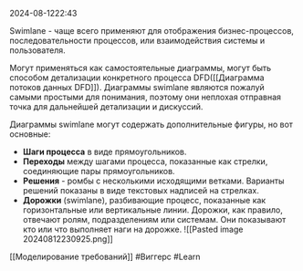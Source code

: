  2024-08-1222:43

Swimlane - чаще всего применяют для отображения бизнес-процессов, последовательности процессов, или взаимодействия системы и пользователя.

Могут применяться как самостоятельные диаграммы, могут быть способом детализации конкретного процесса DFD([[Диаграмма потоков данных DFD]]).
Диаграммы swimlane являются пожалуй самыми простыми для понимания, поэтому они неплохая отправная точка для дальнейшей детализации и дискуссий.

Диаграммы swimlane могут содержать дополнительные фигуры, но вот основные:
- **Шаги процесса** в виде прямоугольников.
- **Переходы** между шагами процесса, показанные как стрелки, соединяющие пары прямоугольников.
- **Решения** - ромбы с несколькими исходящими ветками. Варианты решений показаны в виде текстовых надписей на стрелках.
- **Дорожки** (swimlane), разбивающие процесс, показанные как горизонтальные или вертикальные линии. Дорожки, как правило, отвечают ролям, подразделениям или системам. Они показывают кто или что выполняет наги на дорожке.
![[Pasted image 20240812230925.png]]


[[Моделирование требований]]
#Виггерс 
#Learn